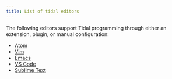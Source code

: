 ```yaml
---
title: List of tidal editors
---
```


<!-- TODO: introduce idea of work in editor + plugins -->

The following editors support Tidal programming through
either an extension, plugin, or manual configuration:

- [Atom]()
- [Vim]()
- [Emacs]()
- [VS Code]()
- [Sublime Text]()
